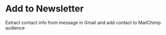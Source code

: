 # Add to Newsletter
 Extract contact info from message in Gmail and add contact to MailChimp audience
